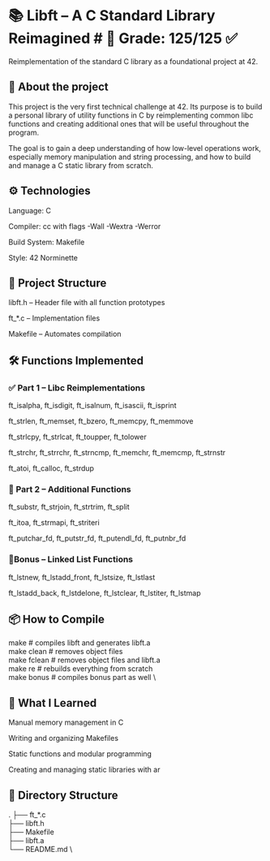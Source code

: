 # 📚 Libft – A C Standard Library Reimagined        # 🏁 Grade: 125/125 ✅

Reimplementation of the standard C library as a foundational project at 42.

## 🚀 About the project

This project is the very first technical challenge at 42. Its purpose is to build a personal library of utility functions in C by reimplementing common libc functions and creating additional ones that will be useful throughout the program.

The goal is to gain a deep understanding of how low-level operations work, especially memory manipulation and string processing, and how to build and manage a C static library from scratch.

## ⚙️ Technologies

Language: C

Compiler: cc with flags -Wall -Wextra -Werror

Build System: Makefile

Style: 42 Norminette

## 🧩 Project Structure

libft.h – Header file with all function prototypes

ft_*.c – Implementation files

Makefile – Automates compilation

## 🛠️ Functions Implemented

### ✅ Part 1 – Libc Reimplementations

ft_isalpha, ft_isdigit, ft_isalnum, ft_isascii, ft_isprint

ft_strlen, ft_memset, ft_bzero, ft_memcpy, ft_memmove

ft_strlcpy, ft_strlcat, ft_toupper, ft_tolower

ft_strchr, ft_strrchr, ft_strncmp, ft_memchr, ft_memcmp, ft_strnstr

ft_atoi, ft_calloc, ft_strdup

### 🔧 Part 2 – Additional Functions

ft_substr, ft_strjoin, ft_strtrim, ft_split

ft_itoa, ft_strmapi, ft_striteri

ft_putchar_fd, ft_putstr_fd, ft_putendl_fd, ft_putnbr_fd

### 🧪Bonus – Linked List Functions

ft_lstnew, ft_lstadd_front, ft_lstsize, ft_lstlast

ft_lstadd_back, ft_lstdelone, ft_lstclear, ft_lstiter, ft_lstmap

## 📦 How to Compile

make        # compiles libft and generates libft.a \
make clean  # removes object files \
make fclean # removes object files and libft.a \
make re     # rebuilds everything from scratch \
make bonus  # compiles bonus part as well \

## 🧠 What I Learned

Manual memory management in C

Writing and organizing Makefiles

Static functions and modular programming

Creating and managing static libraries with ar

## 📁 Directory Structure

.
├── ft_*.c \
├── libft.h \
├── Makefile \
├── libft.a \
└── README.md \



